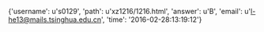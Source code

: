 {'username': u's0129', 'path': u'xz1216/1216.html', 'answer': u'B', 'email': u'l-he13@mails.tsinghua.edu.cn', 'time': '2016-02-28:13:19:12'}